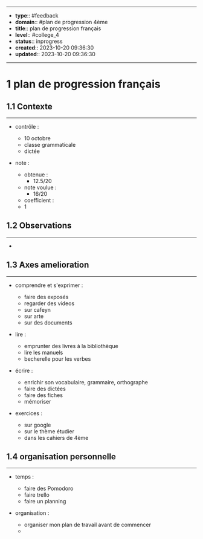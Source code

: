 


---
- **type**:: #feedback
- **domain**:: #plan de progression 4ème
- **title**:: plan de progression français
- **level**:: #college_4
- **status**:: inprogress
- **created**:: 2023-10-20 09:36:30
- **updated**:: 2023-10-20 09:36:30
---


# 1	plan de progression français


## 1.1	Contexte
---

- contrôle : 
	- 10 octobre
	- classe grammaticale
	- dictée


- note :
	- obtenue : 
		- 12.5/20
	- note voulue :
		- 16/20
	- coefficient :
	- 1

## 1.2	Observations
---

- 

## 1.3	Axes amelioration
---

- comprendre et s'exprimer :
	- faire des exposés
	- regarder des videos
	- sur cafeyn
	- sur arte
	- sur des documents

- lire :
	- emprunter des livres à la bibliothèque
	- lire les manuels
	- becherelle pour les verbes

- écrire :
	- enrichir son vocabulaire, grammaire, orthographe
	- faire des dictées
	- faire des fiches
	- mémoriser

- exercices :
	- sur google
	- sur le thème étudier
	- dans les cahiers de 4ème




## 1.4  	organisation personnelle
---

- temps :
	- faire des Pomodoro
	- faire trello
	- faire un planning

- organisation :
	- organiser mon plan de travail avant de commencer
	- 
